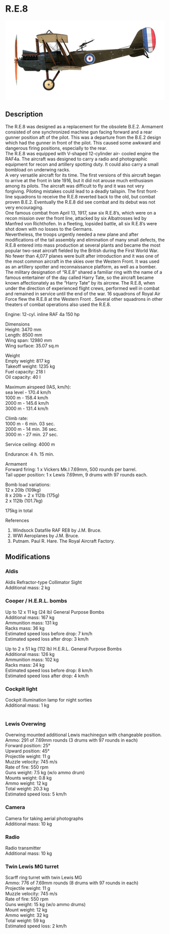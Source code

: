 # R.E.8  
  
![re8](../images/re8.png)  
  
## Description  
  
The R.E.8 was designed as a replacement for the obsolete B.E.2. Armament consisted of one synchronized machine gun facing forward and a rear gunner position aft of the pilot. This was a departure from the B.E.2 design which had the gunner in front of the pilot. This caused some awkward and dangerous firing positions, especially to the rear.  
The R.E.8 was equipped with V-shaped 12-cylinder air- cooled engine the RAF4a. The aircraft was designed to carry a radio and photographic equipment for recon and artillery spotting duty. It could also carry a small bombload on underwing racks.  
A very versatile aircraft for its time. The first versions of this aircraft began to arrive at the front in late 1916, but it did not arouse much enthusiasm among its pilots. The aircraft was difficult to fly and it was not very forgiving. Piloting mistakes could lead to a deadly tailspin. The first front-line squadrons to receive the R.E.8 reverted back to the old, but combat proven B.E.2. Eventually the R.E.8 did see combat and its debut was not very encouraging.  
One famous combat from April 13, 1917, saw six R.E.8’s, which were on a recon mission over the front line, attacked by six Albatrosses led by Manfred von Richthofen. In a fleeting, lopsided battle, all six R.E.8’s were shot down with no losses to the Germans.  
Nevertheless, the troops urgently needed a new plane and after modifications of the tail assembly and elimination of many small defects, the R.E.8 entered into mass production at several plants and became the most popular two-seat aircraft fielded by the British during the First World War. No fewer than 4,077 planes were built after introduction and it was one of the most common aircraft in the skies over the Western Front. It was used as an artillery spotter and reconnaissance platform, as well as a bomber.  
The military designation of “R.E.8” shared a familiar ring with the name of a famous entertainer of the day called Harry Tate, so the aircraft became known affectionately as the “Harry Tate” by its aircrew. The R.E.8, when under the direction of experienced flight crews, performed well in combat and remained in service until the end of the war. 16 squadrons of Royal Air Force flew the R.E.8 at the Western Front . Several other squadrons in other theaters of combat operations also used the R.E.8.  
  
Engine: 12-cyl. inline RAF 4a 150 hp  
  
Dimensions  
Height: 3470 mm  
Length: 8500 mm  
Wing span: 12980 mm  
Wing surface: 35.07 sq.m  
  
Weight  
Empty weight: 817 kg  
Takeoff weight: 1235 kg  
Fuel capacity: 218 l  
Oil capacity: 40 l  
  
Maximum airspeed (IAS, km/h):  
sea level - 170.4 km/h  
1000 m - 158.4 km/h  
2000 m - 145.6 km/h  
3000 m - 131.4 km/h  
  
Climb rate:  
1000 m -  6 min. 03 sec.  
2000 m - 14 min. 36 sec.  
3000 m - 27 min. 27 sec.  
  
Service ceiling: 4000 m  
  
Endurance: 4 h. 15 min.  
  
Armament  
Forward firing:  1 x Vickers Mk.I 7.69mm, 500 rounds per barrel.  
Tail upper position:  1 x Lewis 7.69mm, 9 drums with 97 rounds each.  
  
Bomb load variations:  
12 x 20lb (109kg)  
 8 x 20lb + 2 x 112lb (175g)  
 2 x 112lb (101.7kg)  
  
175kg in total  
  
References  
1) Windsock Datafile RAF RE8 by J.M. Bruce.  
2) WWI Aeroplanes by J.M. Bruce.  
3) Putnam. Paul R. Hare. The Royal Aircraft Factory.  
  
## Modifications  
  
  
### Aldis  
  
Aldis Refractor-type Collimator Sight  
Additional mass: 2 kg  
  
  
### Cooper / H.E.R.L. bombs  
  
Up to 12 x 11 kg (24 lb) General Purpose Bombs  
Additional mass: 167 kg  
Ammunition mass: 131 kg  
Racks mass: 36 kg  
Estimated speed loss before drop: 7 km/h  
Estimated speed loss after drop: 3 km/h  
  
Up to 2 x 51 kg (112 lb) H.E.R.L. General Purpose Bombs  
Additional mass: 126 kg  
Ammunition mass: 102 kg  
Racks mass: 24 kg  
Estimated speed loss before drop: 8 km/h  
Estimated speed loss after drop: 4 km/h  ﻿
  
### Cockpit light  
  
Cockpit illumination lamp for night sorties  
Additional mass: 1 kg  
  ﻿
  
### Lewis Overwing  
  
Overwing mounted additional Lewis machinegun with changeable position.  
Ammo: 291 of 7.69mm rounds (3 drums with 97 rounds in each)  
Forward position: 25°  
Upward position: 45°  
Projectile weight: 11 g  
Muzzle velocity: 745 m/s  
Rate of fire: 550 rpm  
Guns weight: 7.5 kg (w/o ammo drum)  
Mounts weight: 0.8 kg  
Ammo weight: 12 kg  
Total weight: 20.3 kg  
Estimated speed loss: 5 km/h  
  
### Camera  
  
Camera for taking aerial photographs  
Additional mass: 10 kg  
  
  
### Radio  
  
Radio transmitter  
Additional mass: 10 kg  ﻿
  
### Twin Lewis MG turret  
  
Scarff ring turret with twin Lewis MG  
Ammo: 776 of 7.69mm rounds (8 drums with 97 rounds in each)  
Projectile weight: 11 g  
Muzzle velocity: 745 m/s  
Rate of fire: 550 rpm  
Guns weight: 15 kg (w/o ammo drums)  
Mount weight: 12 kg  
Ammo weight: 32 kg  
Total weight: 59 kg  
Estimated speed loss: 2 km/h  